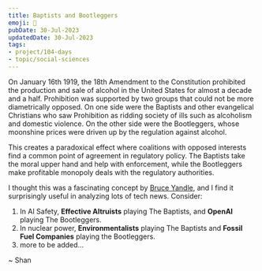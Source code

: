 ```yaml
---
title: Baptists and Bootleggers
emoji: 🍺
pubDate: 30-Jul-2023
updatedDate: 30-Jul-2023
tags:
- project/104-days
- topic/social-sciences
---
```


On January 16th 1919, the 18th Amendment to the Constitution prohibited the production and sale of alcohol in the United States for almost a decade and a half. Prohibition was supported by two groups that could not be more diametrically opposed. On one side were the Baptists and other evangelical Christians who saw Prohibition as ridding society of ills such as alcoholism and domestic violence. On the other side were the Bootleggers, whose moonshine prices were driven up by the regulation against alcohol.

This creates a paradoxical effect where coalitions with opposed interests find a common point of agreement in regulatory policy. The Baptists take the moral upper hand and help with enforcement, while the Bootleggers make profitable monopoly deals with the regulatory authorities.

I thought this was a fascinating concept by [Bruce Yandle](https://en.wikipedia.org/wiki/Bootleggers_and_Baptists), and I find it surprisingly useful in analyzing lots of tech news. Consider:

1. In AI Safety, **Effective Altruists** playing The Baptists, and **OpenAI** playing The Bootleggers.
2. In nuclear power, **Environmentalists** playing The Baptists and **Fossil Fuel Companies** playing the Bootleggers. 
3. more to be added...

~ Shan
